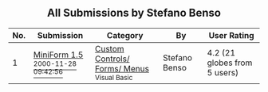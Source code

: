 ﻿<div align="center">

## All Submissions by Stefano Benso

</div>

No.  | Submission | Category | By   | User Rating
---- | ---------- | -------- | ---- | -----------
1 | [MiniForm 1\.5<br /><sup>2000-11-28 09:42:56</sup>](https://github.com/Planet-Source-Code/stefano-benso-miniform-1-5__1-13178) | [Custom Controls/ Forms/  Menus<br /><sup>Visual Basic</sup>](../ByCategory/custom-controls-forms-menus__1-4.md) | Stefano Benso | 4.2 (21 globes from 5 users)
